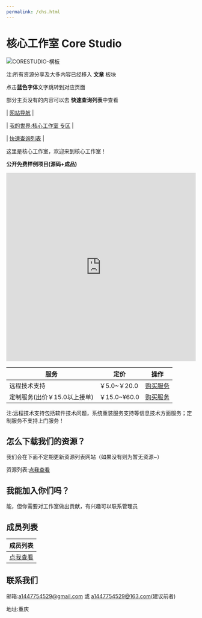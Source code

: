 ```yaml
---
permalink: /chs.html
---
```


# 核心工作室 Core Studio

![CORESTUDIO-横板](https://user-images.githubusercontent.com/102907913/173843892-39ca58a2-8667-4951-8e5d-49f4328c7df4.png)

注:所有资源分享及大多内容已经移入 **文章** 板块

点击**蓝色字体**文字跳转到对应页面

部分主页没有的内容可以去 **快速查询列表**中查看

| [网站导航](/websitemap) |

| [我的世界:核心工作室 专区](/mc) |

| [快速查询列表](/list) |

这里是核心工作室，欢迎来到核心工作室！

**公开免费样例项目(源码+成品)**
 
<iframe src="https://www.123pan.com/s/dUF9-CDkw3" height="500" frameborder="no" border="0" width="100%"> </iframe>

| **服务** | **定价** | 操作 |
| --------- | -------- | ----- |
| 远程技术支持 | ￥5.0~￥20.0 | [购买服务](/service) |
| 定制服务(出价￥15.0以上接单) | ￥15.0~¥60.0 | [购买服务](/service) |

注:远程技术支持包括软件技术问题，系统重装服务支持等信息技术方面服务；定制服务不支持上门服务！

## 怎么下载我们的资源？

我们会在下面不定期更新资源列表网站（如果没有则为暂无资源~）

资源列表:[点我查看](https://www.123pan.com/s/dUF9-Pskw3)

## 我能加入你们吗？

能，但你需要对工作室做出贡献，有兴趣可以联系管理员

## 成员列表

| 成员列表 |
| ------ |
| [点我查看](/about/members) |

## 联系我们

邮箱:a1447754529@gmail.com  或  a1447754529@163.com(建议前者)

地址:重庆
